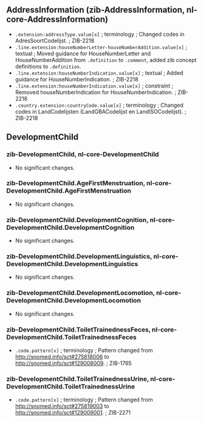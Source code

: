 ## AddressInformation (zib-AddressInformation, nl-core-AddressInformation)
* `.extension:addressType.value[x]` ; terminology ; Changed codes in AdresSoortCodelijst. ; ZIB-2218
* `.line.extension:houseNumberLetter-houseNumberAddition.value[x]` ; textual ; Moved guidance for HouseNumberLetter and HouseNumberAddition from `.definition` to `.comment`, added zib concept definitions to `.definition`. 
* `.line.extension:houseNumberIndication.value[x]` ; textual ; Added guidance for HouseNumberIndication. ; ZIB-2218
* `.line.extension:houseNumberIndication.value[x]` ; constraint ; Removed houseNumberIndication for HouseNumberIndication. ; ZIB-2218
* `.country.extension:countryCode.value[x]` ; terminology ; Changed codes in LandCodelijsten (LandGBACodelijst en LandISOCodelijst). ; ZIB-2218

## DevelopmentChild
### zib-DevelopmentChild, nl-core-DevelopmentChild
* No significant changes.
### zib-DevelopmentChild.AgeFirstMenstruation, nl-core-DevelopmentChild.AgeFirstMenstruation
* No significant changes.
### zib-DevelopmentChild.DevelopmentCognition, nl-core-DevelopmentChild.DevelopmentCognition
* No significant changes.
### zib-DevelopmentChild.DevelopmentLinguistics, nl-core-DevelopmentChild.DevelopmentLinguistics
* No significant changes.
### zib-DevelopmentChild.DevelopmentLocomotion, nl-core-DevelopmentChild.DevelopmentLocomotion
* No significant changes.
### zib-DevelopmentChild.ToiletTrainednessFeces, nl-core-DevelopmentChild.ToiletTrainednessFeces
* `.code.pattern[x]` ; terminology ; Pattern changed from http://snomed.info/sct#275818006 to http://snomed.info/sct#129008009. ; ZIB-1765
### zib-DevelopmentChild.ToiletTrainednessUrine, nl-core-DevelopmentChild.ToiletTrainednessUrine
* `.code.pattern[x]` ; terminology ; Pattern changed from http://snomed.info/sct#275819003 to http://snomed.info/sct#129009001. ; ZIB-2271